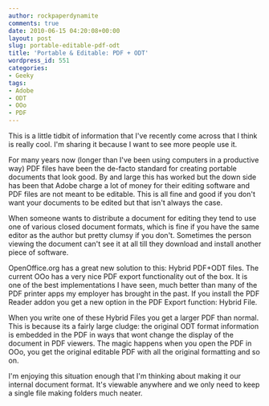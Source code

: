 ```yaml
---
author: rockpaperdynamite
comments: true
date: 2010-06-15 04:20:08+00:00
layout: post
slug: portable-editable-pdf-odt
title: 'Portable & Editable: PDF + ODT'
wordpress_id: 551
categories:
- Geeky
tags:
- Adobe
- ODT
- OOo
- PDF
---
```


This is a little tidbit of information that I've recently come across that I think is really cool. I'm sharing it because I want to see more people use it.

For many years now (longer than I've been using computers in a productive way) PDF files have been the de-facto standard for creating portable documents that look good. By and large this has worked but the down side has been that Adobe charge a lot of money for their editing software and PDF files are not meant to be editable. This is all fine and good if you don't want your documents to be edited but that isn't always the case.

When someone wants to distribute a document for editing they tend to use one of various closed document formats, which is fine if you have the same editor as the author but pretty clumsy if you don't. Sometimes the person viewing the document can't see it at all till they download and install another piece of software.<!-- more -->

OpenOffice.org has a great new solution to this: Hybrid PDF+ODT files. The current OOo has a very nice PDF export functionality out of the box. It is one of the best implementations I have seen, much better than many of the PDF printer apps my employer has brought in the past. If you install the PDF Reader addon you get a new option in the PDF Export function: Hybrid File.

When you write one of these Hybrid Files you get a larger PDF than normal. This is because its a fairly large cludge: the original ODT format information is embedded in the PDF in ways that wont change the display of the document in PDF viewers. The magic happens when you open the PDF in OOo, you get the original editable PDF with all the original formatting and so on.

I'm enjoying this situation enough that I'm thinking about making it our internal document format. It's viewable anywhere and we only need to keep a single file making folders much neater.
